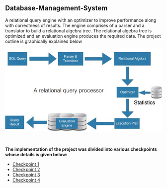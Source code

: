 <h2>Database-Management-System</h2>


A relational query engine with an optimizer to improve performance along with correctness of results. The engine comprises of a parser and a translator to build a relational algebra tree. The relational algebra tree is optimized and an evaluation engine produces the required data. The project outline is graphically explained below

![Alt text](/src/overview.JPG?raw=true "Project Outline")

<br>

<b>The implementation of the project was divided into various checkpoints whose details is given below:</b>
<ul>
  <li><a href="https://odin.cse.buffalo.edu/teaching/cse-562/2018sp/checkpoint1.html">Checkpoint 1</a></li>
  <li><a href="https://odin.cse.buffalo.edu/teaching/cse-562/2018sp/checkpoint2.html">Checkpoint 2</a></li>
  <li><a href="https://odin.cse.buffalo.edu/teaching/cse-562/2018sp/checkpoint3.html">Checkpoint 3</a></li>
  <li><a href="https://odin.cse.buffalo.edu/teaching/cse-562/2018sp/checkpoint4.html">Checkpoint 4</a></li>
</ul>



